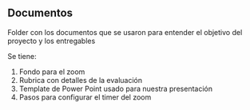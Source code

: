 ## Documentos

Folder con los documentos que se usaron para entender el objetivo del proyecto y los entregables

Se tiene:

1. Fondo para el zoom
2. Rubrica con detalles de la evaluación
3. Template de Power Point usado para nuestra presentación
4. Pasos para configurar el timer del zoom
